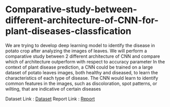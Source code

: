 # Comparative-study-between-different-architecture-of-CNN-for-plant-diseases-classfication
We are trying to develop deep learning model to identify the disease in potato crop
after analyzing the images of leaves.
We will perform a comparative study between 2 different architecture of CNN and
compare which of architecture outperform with respect to accuracy parameter
In the context of plant disease prediction, a CNN could be trained on a large
dataset of potato leaves images, both healthy and diseased, to learn the
characteristics of each type of disease. The CNN would learn to identify common
features in the images, such as discoloration, spot patterns, or wilting, that are
indicative of certain diseases

Dataset Link : [Dataset](https://www.kaggle.com/datasets/emmarex/plantdisease)
Report Link : [Report](https://github.com/vidiptvashist/Comparative-study-between-different-architecture-of-CNN-for-plant-diseases-classfication/blob/main/report/Project%20Report.pdf)

